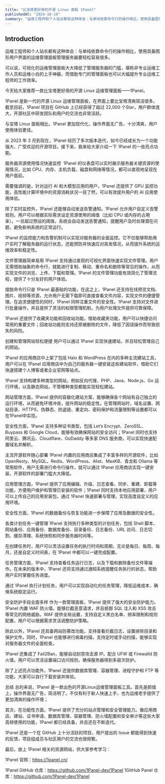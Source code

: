 ```yaml
---
title: "比宝塔更好用的开源 Linux 面板 1Panel" 
publishedAt: "2024-10-19" 
summary: "运维工程师和个人站长都有这种体会：与单纯依靠命令行的操作相比，使用具备图形用户界面的运维管理面板管理服务器要轻松容易很多。"
---
```

## Introduction 

运维工程师和个人站长都有这种体会：与单纯依靠命令行的操作相比，使用具备图形用户界面的运维管理面板管理服务器要轻松容易很多。


可以说，可视化的运维管理面板大大降低了管理服务器的门槛，堪称非专业运维工作人员和运维小白的上手神器，而借助专门的管理面板也可以大幅提升专业运维工程师的工作效率。


今天给大家推荐一款比宝塔更好用的开源 Linux 运维管理面板——1Panel。 

1Panel 是新一代的开源 Linux 运维管理面板，在界面上要比宝塔清爽简洁很多。截至目前，1Panel 项目在 GitHub 上已经获得了超过 22,000 个Star，用户群体庞大，开源社区中研发团队和用户的交流也非常活跃。




与宝塔 Linux 面板相比，1Panel 更加现代化，操作界面无广告，十分清爽，用户使用体验更佳。


从 2023 年 3 月到现在，1Panel 经历了多次版本迭代，如今已经成长为一个功能强大、广受欢迎的开源项目。接下来，我来给大家介绍一下 1Panel 的一些亮点功能。


服务器资源使用情况快速监控 
1Panel 的仪表盘可以实时展示服务器关键资源的使用情况，比如 CPU、内存、主机负载、磁盘和网络等情况，都可以直观地呈现在用户面前。


需要强调的是，针对运行 AI 和大模型应用的用户，1Panel 还提供了 GPU 监控功能，高性能计算环境中的资源消耗状况一目了然，可以有效提升用户的 AI 应用使用体验。


除了实时监控外，1Panel 还能够自动发送告警通知。1Panel 允许用户自定义告警规则，用户可以根据实际需求设定资源使用的阈值（比如 CPU 或内存的占用率）。一旦超过预设的阈值，系统会自动发送告警通知，提醒用户及时处理潜在问题，避免影响系统的正常运行。

1Panel 的监控能力和告警机制可以实现对服务器的全面监控。它不仅能够帮助用户实时了解服务器的运行状态，还能预防并快速应对突发情况，从而提升系统的运维效率和稳定性。



文件管理器简单易用
1Panel 支持通过直观的可视化界面快速实现文件管理。用户无需借助抽象的命令行，就能进行复制、移动、重命名和删除等常见的操作，从而实现文件的浏览、上传、下载和管理。1Panel 的文件管理功能有效简化了管理流程，提供了十分友好的用户体验。

摆脱命令行只是 1Panel 最基础的功能，在这之上，1Panel 还支持在线预览文档、图片、视频等资源，允许用户无需下载即可直接查看文件内容，实现文件的便捷管理。在追求便捷性的同时，1Panel 同样注重文件的安全性。1Panel 支持对文件进行批量操作，并且提供了灵活的权限管理机制，为用户处理文件提供可靠保障。

1Panel 还提供了收藏夹功能和回收站功能。借助收藏夹功能，用户可以快捷访问常用的重要文件；回收站功能则支持还原被删除的文件，降低了因误操作而导致损失的风险。



创建和管理网站轻松便捷
用户可以通过 1Panel 实现快速建站，并且轻松管理自己的网站。

1Panel 的应用商店中上架了包括 Halo 和 WordPress 在内的多种主流建站工具，用户可以在 1Panel 应用商店中为自己的服务器一键安装这些建站软件，借助它们快速搭建个人博客或者企业官网等站点。

1Panel 支持构建多种类型的网站，例如反向代理、PHP、Java、Node.js、Go 运行环境，以及静态网站，不管哪种类型都能实现轻松建站。

网站管理方面，1Panel 提供的容器化建站方案，能够确保各个网站有自己独立的运行环境，从而避免环境冲突，提升网站的稳定性。在管理网站时，域名设置、网站目录、HTTPS、伪静态、防盗链、重定向、密码保护和流量限制等设置都可以在1Panel中实现。

安全性方面，1Panel 支持多种证书类型，包括 Let’s Encrypt、ZeroSSL、Buypass 和 Google Cloud，能够有效确保网站的安全访问；1Panel 同时也支持阿里云、腾讯云、Cloudflare、GoDaddy 等多家 DNS 服务商，可以实现快速配置域名并解析。



主流开源软件随心部署
1Panel 内置的应用商店集成了丰富多样的开源软件，比如 OpenResty、MySQL、Redis、WordPress、Alist、MaxKB、青龙和 Ollama 等常用软件，用户无需进行命令行操作，就可以通过 1Panel 应用商店实现一键安装，开源软件的部署门槛大大降低。

应用管理方面，1Panel 提供了应用编辑、升级、日志查看、同步、重建、卸载等功能，方便用户维护和管理已安装的软件；1Panel 同时支持本地应用部署，用户可以上传自己的应用安装包，通过 1Panel 快速部署与管理，实现高度自定义的应用环境。

安全性方面，1Panel 的数据备份与恢复功能进一步保障了应用及数据的安全性。



各类计划任务一键管理
1Panel 支持执行多种类型的计划任务，包括 Shell 脚本、网站备份、应用备份、数据库备份、目录备份、日志备份、URL 访问、日志切割、缓存清理、系统快照和同步服务器时间等。

在创建任务时，用户可以灵活设置任务的执行时间和周期，无论是每日、每周、每月，还是自定义时间表，在 1Panel 中都可以一键完成配置。

任务管理方面，1Panel 支持查看任务运行日志，以及下载和删除备份文件等操作。在未来的版本中，1Panel 还将支持通过通知系统提醒任务执行的状态，帮助用户实时掌握任务进度。

通过 1Panel 执行计划任务，用户可以实现自动化的任务管理，降低运维成本，确保系统稳定运行。



安全防护手段全面多样
作为一款管理面板，1Panel 提供了强大的安全防护能力。1Panel 内置 WAF 防火墙，能够拦截恶意请求，并且抵御 SQL 注入和 XSS 攻击等常见的网络威胁。WAF 提供全局设置，支持自定义黑白名单、频率限制和规则配置，用户可以根据需求灵活调整防护策略。

除此以外，1Panel 还具备网站防篡改功能，支持查看拦截日志，设置排除目录和保护文件。同时，1Panel 也能够进行病毒扫描，支持定时或手动扫描，能够实现对服务器文件的全面检查。

1Panel 还集成了 Fail2Ban，能够自动封禁攻击源 IP。配合 UFW 或 Firewalld 防火墙，用户可以灵活设置端口访问规则，确保服务器得到多层次防护。



除了上述亮点功能外，1Panel 还提供数据库管理、容器管理、进程守护和 FTP 等功能，大家可以自行下载安装并体验。

总结
总的来说，1Panel 是一款出色的开源Linux运维管理面板工具。首先是颜值上，操作界面无广告，简洁明了。不仅有利于新人快速上手，也为运维老手提供了更加清爽的操作环境；

其次，在功能性方面，1Panel 提供了充分的站点管理和安全管理能力。像应用商店、建站、证书申请、数据库管理、容器管理、防火墙配置和安全审计等这些大家高频使用的功能，1Panel 都已经具备，并且还在不断迭代。

1Panel 还是一个在 GitHub 上十分活跃的项目，用户提出的 Issue 都能得到快速的反馈，项目组成员与社区用户的交流也很频繁。

最后，放上 1Panel 相关的资源网站，供大家参考学习：

1Panel 官网：https://1panel.cn/

1Panel GitHub 仓库：https://github.com/1Panel-dev/1Panel
1GitHub Panel 仓库：https://github.com/1Panel-dev/1Panel
